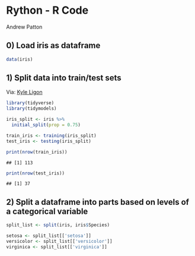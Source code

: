 Rython - R Code
================
Andrew Patton

## 0\) Load iris as dataframe

``` r
data(iris)
```

## 1\) Split data into train/test sets

Via: [Kyle Ligon](https://twitter.com/redickio)

``` r
library(tidyverse)
library(tidymodels)

iris_split <- iris %>% 
  initial_split(prop = 0.75)

train_iris <- training(iris_split)
test_iris <- testing(iris_split)

print(nrow(train_iris))
```

    ## [1] 113

``` r
print(nrow(test_iris))
```

    ## [1] 37

## 2\) Split a dataframe into parts based on levels of a categorical variable

``` r
split_list <- split(iris, iris$Species)

setosa <- split_list[['setosa']]
versicolor <- split_list[['versicolor']]
virginica <- split_list[['virginica']]
```
